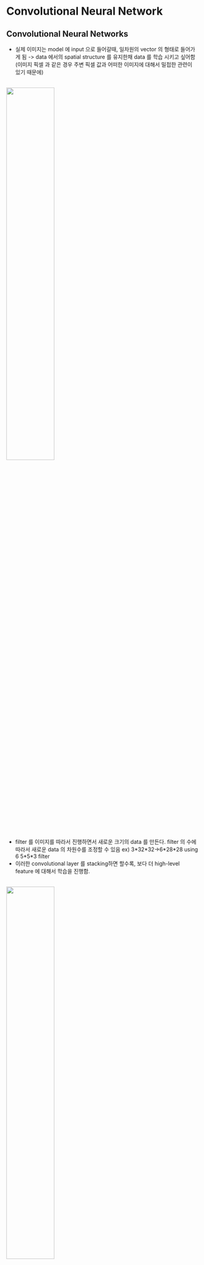 # Convolutional Neural Network

## Convolutional Neural Networks
- 실제 이미지는 model 에 input 으로 들어갈때, 일차원의 vector 의 형태로 들어가게 됨 -> data 에서의 spatial structure 를 유지한채 data 를 학습 시키고 싶어함(이미지 픽셀 과 같은 경우 주변 픽셀 값과 어떠한 이미지에 대해서 밀접한 관련이 있기 때문에)
<br>
<img src="https://user-images.githubusercontent.com/48700102/118361547-f2683600-b5c6-11eb-96d1-d4f3a54f1932.png" width="50%">
<br>

- filter 를 이미지를 따라서 진행하면서 새로운 크기의 data 를 만든다. filter 의 수에 따라서 새로운 data 의 차원수를 조정할 수 있음 ex) 3\*32\*32->6\*28\*28 using 6 5\*5\*3 filter
- 이러한 convolutional layer 를 stacking하면 할수록, 보다 더 high-level feature 에 대해서 학습을 진행함.
<br>
<img src="https://user-images.githubusercontent.com/48700102/118392060-76c3c300-b672-11eb-9520-e8c3b208817c.png" width="50%">
<br>

- 실제로 Convolutional Neural Network를 구성할때, convolutional filter를 stacking한 ConvNet, 그 다음에 진행 되는 Activation Function이 여러개 쌓여져 있고, 마지막으로, fully connected layer로 구성되어 있다.
<br><br><br><br><br>

## Convolutional filter dimension
- stride : convolutional filter이 진행할때, 옆으로 몇칸씩 이동할지 결정하는 값
- padding : convolutional filter를 진행 하게될때, border data에 대해서는 다른 중앙 data들에 비해서 convolutional filter가 거치는 정도가 낮아지는 형평성의 문제가 발생하거나 convolutional filter를 거친 output data의 size를 조정하기 위해, data 주변으로 추가 data를 추가해서 convolutional filter를 적용시키는데, 이때 주변으로 몇칸을 추가하는지 결정하는 값
<br>
<img src="https://user-images.githubusercontent.com/48700102/118392252-9e675b00-b673-11eb-867d-b11bb0b80e0f.png" width="50%">
<br>

- padding P, stride S, kernel size K가 Convolutional filter가 정해지고, input data 가 H*W 로 구성될때, output data는 ((H-K+2*P)/S+1)*((W-K+2*P)/S+1)로 구성되게 된다.
<br>
<img src="https://user-images.githubusercontent.com/48700102/118392330-1e8dc080-b674-11eb-822b-185d9554f33f.png" width="50%">
<br>

- 1\*1 convolutional filter의 중요성 : 1\*1 convolutional filter를 사용하게 되면 모든 spatial data를 순회하면서, 차원수를 줄여주는 일종의 abstraction을 적용시킬 수 있다.
<br><br><br><br><br>

## brain/neuron view of Conv layer
<br>
<img src="https://user-images.githubusercontent.com/48700102/118393027-b7720b00-b677-11eb-885b-8009b9877f80.png" width="50%">
<br>

- Convolutional filter에서 filter size만큼의 receptive field를 통해서 neuron이 activate된다고 볼 수 있다.
- neuron 입장에서는 data의 spatial structure를 유지한채, neuron에 data가 전해져 온다고 볼 수 있다.
<br>
<img src="https://user-images.githubusercontent.com/48700102/118393043-d83a6080-b677-11eb-8958-ebc262be6e78.png" width="50%">
<br>

- Conv layer가 여러개의 filter로 구성되어 있다면, input data의 같은 region을 보지만, 각 filter 별로 보는 data feature가 달라진다고 볼 수 있다.
<br><br><br><br><br>

## Pooling layer
- Pooling layer : 기존 data representation을 좀더 작게 만들며, output data를 작게 만든다.
<br>
<img src="https://user-images.githubusercontent.com/48700102/118393167-9cec6180-b678-11eb-9da2-79f63985187a.png" width="50%">
<br>

- ex) Max-pooling : kernel 상에서 가장 큰 값만을 취하는 pooling layer
- pooling layer에서는 일종의 down sampling을 하는게 목적이기 때문에, 일반적으로 zero padding을 사용하지 않는다.
<br><br><br><br><br>

## Fully connected Layer
- 일반적으로 Convolutional neural Network는 여러개의 ConvNet-Activation layer로 구성되어 있으며, 중간에 Pooling layer가 존재한다. 또한 마지막으로 하나의 Fully connected layer로 최종 classifier가 나오게 된다.





















